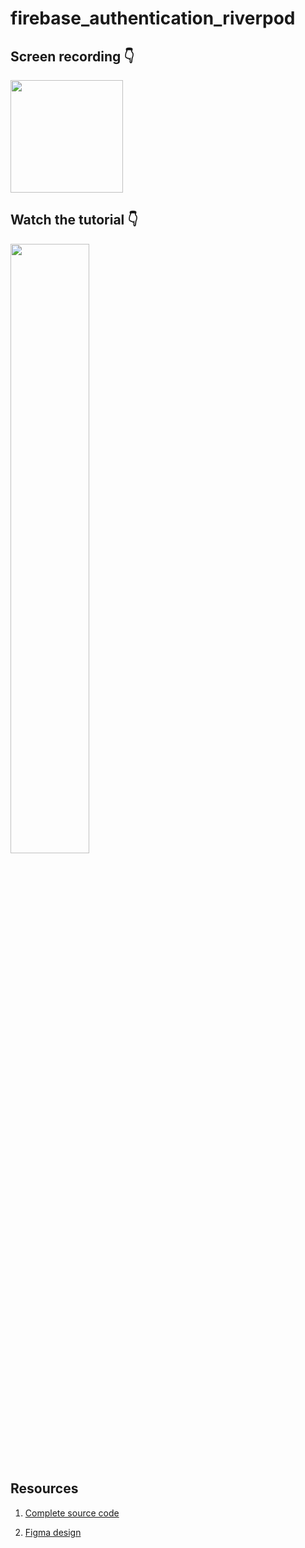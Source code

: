 # firebase_authentication_riverpod

## Screen recording 👇

<img src="https://raw.githubusercontent.com/watery-desert/assets/main/firebase-authentication-riverpod/screen-recording.gif" width="180"/>

## Watch the tutorial 👇

<div align="left">
      <a href="https://youtu.be/6yTI-MY--JI">
         <img src="https://img.youtube.com/vi/6yTI-MY--JI/0.jpg" style="width:50%;">
      </a>
</div>

## Resources

1. <a href="https://www.patreon.com/posts/flutter-firebase-68845356?utm_medium=clipboard_copy&utm_source=copy_to_clipboard&utm_campaign=postshare">Complete source code</a>

1. <a href="https://www.patreon.com/posts/figma-design-ui-68844937?utm_medium=clipboard_copy&utm_source=copy_to_clipboard&utm_campaign=postshare"> Figma design</a>
